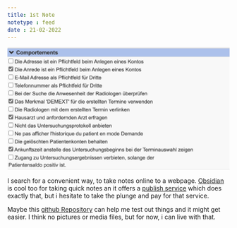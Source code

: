 ```yaml
---
title: 1st Note
notetype : feed
date : 21-02-2022
---
```


![Avatar](/assets/img/avatar.png "Avatar")


I search for a convenient way, to take notes online to a webpage. [Obsidian](https://obsidian.md) is cool too for taking quick notes an it offers a [publish service](https://obsidian.md/publish) which does exactly that, but i hesitate to take the plunge and pay for that service.

Maybe this [github Repository](https://github.com/Jekyll-Garden/jekyll-garden.github.io) can help me test out things and it might get easier. I think no pictures or media files, but for now, i can live with that.

